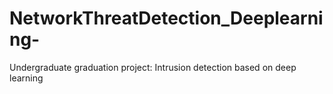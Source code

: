 # NetworkThreatDetection_Deeplearning-
Undergraduate graduation project: Intrusion detection based on deep learning
